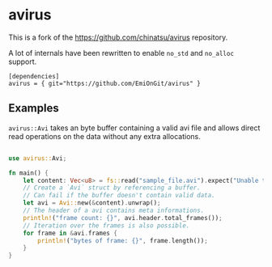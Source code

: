 
# avirus
This is a fork of the https://github.com/chinatsu/avirus repository.

A lot of internals have been rewritten to enable `no_std` and `no_alloc` support.


```toml,ignore
[dependencies]
avirus = { git="https://github.com/EmiOnGit/avirus" }
```

## Examples

`avirus::Avi` takes an byte buffer containing a valid avi file and allows direct read operations on the data without any extra allocations.
```rust

use avirus::Avi;

fn main() {
    let content: Vec<u8> = fs::read("sample_file.avi").expect("Unable to read file.");
    // Create a `Avi` struct by referencing a buffer.
    // Can fail if the buffer doesn't contain valid data.
    let avi = Avi::new(&content).unwrap();
    // The header of a avi contains meta informations.
    println!("frame count: {}", avi.header.total_frames());
    // Iteration over the frames is also possible.
    for frame in &avi.frames {
        println!("bytes of frame: {}", frame.length());
    }
}
```

